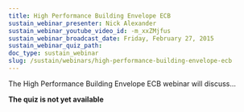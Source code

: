 ```yaml
---
title: High Performance Building Envelope ECB
sustain_webinar_presenter: Nick Alexander
sustain_webinar_youtube_video_id: -m_xxZMjfus
sustain_webinar_broadcast_date: Friday, February 27, 2015
sustain_webinar_quiz_path:
doc_type: sustain_webinar
slug: /sustain/webinars/high-performance-building-envelope-ecb
---
```


The High Performance Building Envelope ECB webinar will discuss...

**The quiz is not yet available**
